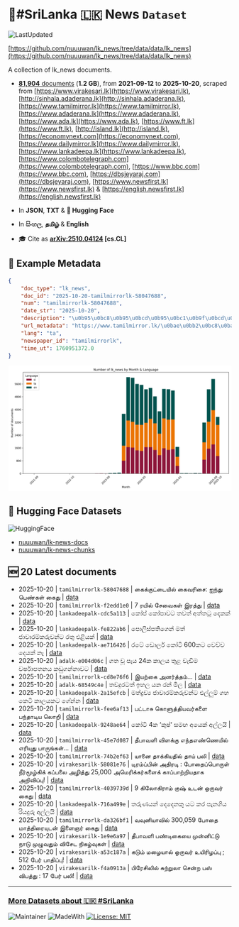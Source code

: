 # 📄#SriLanka 🇱🇰 News `Dataset`

![LastUpdated](https://img.shields.io/badge/last_updated-2025--10--20_15:24:48-green)

[https://github.com/nuuuwan/lk_news/tree/data/data/lk_news](https://github.com/nuuuwan/lk_news/tree/data/data/lk_news)

A collection of lk_news documents.

- [**81,904** documents](https://github.com/nuuuwan/lk_news/tree/data/data/lk_news) (**1.2 GB**), from **2021-09-12** to **2025-10-20**, scraped from [https://www.virakesari.lk](https://www.virakesari.lk), [http://sinhala.adaderana.lk](http://sinhala.adaderana.lk), [https://www.tamilmirror.lk](https://www.tamilmirror.lk), [https://www.adaderana.lk](https://www.adaderana.lk), [https://www.ada.lk](https://www.ada.lk), [https://www.ft.lk](https://www.ft.lk), [http://island.lk](http://island.lk), [https://economynext.com](https://economynext.com), [https://www.dailymirror.lk](https://www.dailymirror.lk), [https://www.lankadeepa.lk](https://www.lankadeepa.lk), [https://www.colombotelegraph.com](https://www.colombotelegraph.com), [https://www.bbc.com](https://www.bbc.com), [https://dbsjeyaraj.com](https://dbsjeyaraj.com), [https://www.newsfirst.lk](https://www.newsfirst.lk) & [https://english.newsfirst.lk](https://english.newsfirst.lk)

- In **JSON**, **TXT** & **🤗 Hugging Face**

- In **සිංහල**, **தமிழ்** & **English**

- 🎓 Cite as **[arXiv:2510.04124](https://arxiv.org/abs/2510.04124) [cs.CL]**

## 📝 Example Metadata

```json
{
    "doc_type": "lk_news",
    "doc_id": "2025-10-20-tamilmirrorlk-58047688",
    "num": "tamilmirrorlk-58047688",
    "date_str": "2025-10-20",
    "description": "\u0b95\u0bc8\u0b95\u0bcd\u0b95\u0bc1\u0b9f\u0bcd\u0b9f\u0bc8\u0baf\u0bbf\u0bb2\u0bcd \u0b95\u0bc8\u0bb5\u0bb0\u0bbf\u0b9a\u0bc8:   \u0b90\u0ba8\u0bcd\u0ba4\u0bc1 \u0baa\u0bc6\u0ba3\u0bcd\u0b95\u0bb3\u0bcd \u0b95\u0bc8\u0ba4\u0bc1",
    "url_metadata": "https://www.tamilmirror.lk/\u0bae\u0bb2\u0bc8\u0baf\u0b95\u0bae\u0bcd/\u0b95\u0bc8\u0b95\u0bcd\u0b95\u0bc1\u0b9f\u0bcd\u0b9f\u0bc8\u0baf\u0bbf\u0bb2\u0bcd-\u0b95\u0bc8\u0bb5\u0bb0\u0bbf\u0b9a\u0bc8-\u0b90\u0ba8\u0bcd\u0ba4\u0bc1-\u0baa\u0bc6\u0ba3\u0bcd\u0b95\u0bb3\u0bcd-\u0b95\u0bc8\u0ba4\u0bc1/76-366551",
    "lang": "ta",
    "newspaper_id": "tamilmirrorlk",
    "time_ut": 1760951372.0
}
```

![Chart](https://raw.githubusercontent.com/nuuuwan/lk_news/refs/heads/data/data/lk_news/docs_by_month_and_lang.png)

## 🤗 Hugging Face Datasets

![HuggingFace](https://img.shields.io/badge/-HuggingFace-FDEE21?style=for-the-badge&logo=HuggingFace)

- [nuuuwan/lk-news-docs](https://huggingface.co/datasets/nuuuwan/lk-news-docs)
- [nuuuwan/lk-news-chunks](https://huggingface.co/datasets/nuuuwan/lk-news-chunks)

## 🆕 20 Latest documents

- 2025-10-20 | `tamilmirrorlk-58047688` | கைக்குட்டையில் கைவரிசை:   ஐந்து பெண்கள் கைது | [data](https://github.com/nuuuwan/lk_news/tree/data/data/lk_news/2020s/2025/2025-10-20-tamilmirrorlk-58047688)
- 2025-10-20 | `tamilmirrorlk-f2edd1e0` | 7 ரயில் சேவைகள் இரத்து | [data](https://github.com/nuuuwan/lk_news/tree/data/data/lk_news/2020s/2025/2025-10-20-tamilmirrorlk-f2edd1e0)
- 2025-10-20 | `lankadeepalk-cdc5a113` | කෝප් කෝපාවට තවත් අත්තටු  දෙකක් | [data](https://github.com/nuuuwan/lk_news/tree/data/data/lk_news/2020s/2025/2025-10-20-lankadeepalk-cdc5a113)
- 2025-10-20 | `lankadeepalk-fe822ab6` | පොලිස්පතිගෙන් මත් ජාවාරම්කරුවන්ට රතු එළියක් | [data](https://github.com/nuuuwan/lk_news/tree/data/data/lk_news/2020s/2025/2025-10-20-lankadeepalk-fe822ab6)
- 2025-10-20 | `lankadeepalk-ae716426` | රටේ ඩොලර් කෝටි 600කට වෙච්ච දෙයක් නෑ | [data](https://github.com/nuuuwan/lk_news/tree/data/data/lk_news/2020s/2025/2025-10-20-lankadeepalk-ae716426)
- 2025-10-20 | `adalk-e004d06c` | ගත වූ පැය 24ක කාලය තුළ වැඩිම වර්ෂාපතනය කඩුගන්නාවට | [data](https://github.com/nuuuwan/lk_news/tree/data/data/lk_news/2020s/2025/2025-10-20-adalk-e004d06c)
- 2025-10-20 | `tamilmirrorlk-cd8e76f6` | இயற்கை அனர்த்தம்... | [data](https://github.com/nuuuwan/lk_news/tree/data/data/lk_news/2020s/2025/2025-10-20-tamilmirrorlk-cd8e76f6)
- 2025-10-20 | `adalk-68549c4e` | තවදුරටත් ඉහල යන රන් මිල | [data](https://github.com/nuuuwan/lk_news/tree/data/data/lk_news/2020s/2025/2025-10-20-adalk-68549c4e)
- 2025-10-20 | `lankadeepalk-2a15efcb` | මත්ද්‍රව්‍ය ජාවාරම්කරුවන්ට එල්ලුම් ගහ කෙටි කාලයකට ගේන්න | [data](https://github.com/nuuuwan/lk_news/tree/data/data/lk_news/2020s/2025/2025-10-20-lankadeepalk-2a15efcb)
- 2025-10-20 | `tamilmirrorlk-fee6af13` | பட்டாசு கொளுத்தியவர்களை பந்தாடிய லொறி | [data](https://github.com/nuuuwan/lk_news/tree/data/data/lk_news/2020s/2025/2025-10-20-tamilmirrorlk-fee6af13)
- 2025-10-20 | `lankadeepalk-9248ae64` | කෝටි 4ක ‘කුෂ්‘ සමඟ අයෙක් අල්ලයි | [data](https://github.com/nuuuwan/lk_news/tree/data/data/lk_news/2020s/2025/2025-10-20-lankadeepalk-9248ae64)
- 2025-10-20 | `tamilmirrorlk-45e7d087` | தீபாவளி விளக்கு எந்த ​எண்ணெயில் எரியுது பாருங்கள்... | [data](https://github.com/nuuuwan/lk_news/tree/data/data/lk_news/2020s/2025/2025-10-20-tamilmirrorlk-45e7d087)
- 2025-10-20 | `tamilmirrorlk-74b2ef63` | யானை தாக்கியதில் தாய் பலி | [data](https://github.com/nuuuwan/lk_news/tree/data/data/lk_news/2020s/2025/2025-10-20-tamilmirrorlk-74b2ef63)
- 2025-10-20 | `virakesarilk-58081e76` | டிரம்ப்பின் அதிரடி : போதைப்பொருள் நீர்மூழ்கிக் கப்பலை அழித்து 25,000 அமெரிக்கர்களைக் காப்பாற்றியதாக அறிவிப்பு! | [data](https://github.com/nuuuwan/lk_news/tree/data/data/lk_news/2020s/2025/2025-10-20-virakesarilk-58081e76)
- 2025-10-20 | `tamilmirrorlk-4039739d` | 9 கிலோகிராம் குஷ் உடன் ஒருவர் கைது | [data](https://github.com/nuuuwan/lk_news/tree/data/data/lk_news/2020s/2025/2025-10-20-tamilmirrorlk-4039739d)
- 2025-10-20 | `lankadeepalk-716a499e` | තරුණයන් දෙදෙනකු යට කර පැනගිය රියදුරු අල්ලයි | [data](https://github.com/nuuuwan/lk_news/tree/data/data/lk_news/2020s/2025/2025-10-20-lankadeepalk-716a499e)
- 2025-10-20 | `tamilmirrorlk-da326bf1` | வவுனியாவில் 300,059 போதை மாத்திரையுடன் இளைஞர் கைது | [data](https://github.com/nuuuwan/lk_news/tree/data/data/lk_news/2020s/2025/2025-10-20-tamilmirrorlk-da326bf1)
- 2025-10-20 | `virakesarilk-1e9e6a97` | தீபாவளி பண்டிகையை முன்னிட்டு நாடு முழுவதும் விசேட நிகழ்வுகள் | [data](https://github.com/nuuuwan/lk_news/tree/data/data/lk_news/2020s/2025/2025-10-20-virakesarilk-1e9e6a97)
- 2025-10-20 | `virakesarilk-a53c187a` | கடும் மழையால் ஒருவர் உயிரிழப்பு ; 512 பேர் பாதிப்பு! | [data](https://github.com/nuuuwan/lk_news/tree/data/data/lk_news/2020s/2025/2025-10-20-virakesarilk-a53c187a)
- 2025-10-20 | `virakesarilk-f4a0913a` | பிரேசிலில் சுற்றுலா சென்ற பஸ் விபத்து : 17 பேர் பலி! | [data](https://github.com/nuuuwan/lk_news/tree/data/data/lk_news/2020s/2025/2025-10-20-virakesarilk-f4a0913a)

---

### [More Datasets about 🇱🇰 #SriLanka](https://github.com/nuuuwan/lk_datasets)

![Maintainer](https://img.shields.io/badge/maintainer-nuuuwan-red)
![MadeWith](https://img.shields.io/badge/made_with-python-blue)
[![License: MIT](https://img.shields.io/badge/License-MIT-yellow.svg)](https://opensource.org/licenses/MIT)
